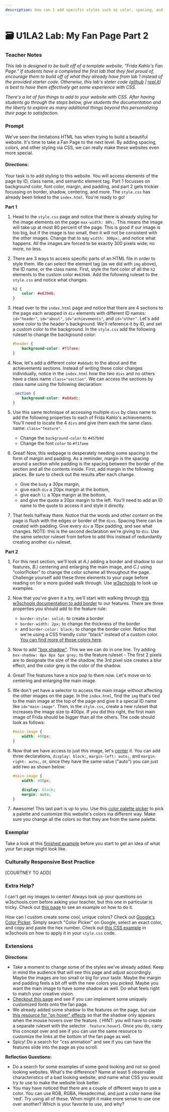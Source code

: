```yaml
---
description: How can I add specific styles such as color, spacing, and font to my web page?
---
```


# 🗃 U1LA2 Lab: My Fan Page Part 2

### Teacher Notes

_This lab is designed to be built off of a template website, "Frida Kahlo's Fan Page." If students have a completed the first lab that they feel proud of, encourage them to build off of what they already have from lab 1 instead of the provided starter code. Otherwise, this lab's stater code (_[_github_](https://github.com/nycdoe-cs4all/interactive-web/tree/main/unit-1-html-and-css-good-vs-bad-design/U1LAB2/U1LAB2-Starter) _|_ [_repl.it_](https://replit.com/@qrtnycs4all/U1LA2-Lab-My-Fan-Page-Part-2)_) is best to have them effectively get some experience with CSS._

_There's a lot of fun things to add to your website with CSS. After having students go through the steps below, give students the documentation and the liberty to explore as many additional things beyond this personalizing their page to satisfaction._

### Prompt

We've seen the limitations HTML has when trying to build a beautiful website. It's time to take a Fan Page to the next level. By adding spacing, colors, and other styling via CSS, we can really make these websites even more special.

#### Directions:

Your task is to add styling to this website. You will access elements of the page by ID, class name, and semantic element tag. Part 1 focusses on background color, font color, margin, and padding, and part 2 gets trickier focussing on border, shadow, centering, and more. The `style.css` has already been linked to the `index.html`. You're ready to go!

**Part 1**

1. Head to the `style.css` page and notice that there is already styling for the image elements on the page `max-width: 80%;`. This means the image will take up at most 80 percent of the page. This is good if our image is too big, but if the image is too small, then it will not be consistent with the other images. Change that to say `width: 300px;`, and notice what happens. All the images are forced to be exactly 300 pixels wide; no more, no less.
2.  There are 3 ways to access specific parts of an HTML file in order to style them. We can select the element tag (as we did with `img` above), the ID name, or the class name. First, style the font color of all the `h2` elements to the custom color `#e63946`. Add the following ruleset to the `style.css` and notice what changes.

    ```css
    h2 {
        color: #e63946;
    }
    ```
3.  Head over to the `index.html` page and notice that there are 4 sections to the page each wrapped in `div` elements with different ID names: `id="header"`, `id="about"`, `id="achievements"`, and `id="other"`. Let's add some color to the header's background. We'll reference it by ID, and set a custom color to the background. In the `style.css` add the following ruleset to change the background color:

    ```css
    #header {
        background-color: #f1faee;
    }
    ```
4.  Now, let's add a different color `#a8dadc` to the about and the achievements sections. Instead of writing these color changes individually, notice in the `index.html` how the two `divs` and no others have a class name `class="section"`. We can access the sections by class name using the following declaration:

    ```css
    .section {
        background-color: #a8dadc;
    }
    ```
5. Use this same technique of accessing multiple `divs` by class name to add the following properties to each of Frida Kahlo's achievements. You'll need to locate the 4 `divs` and give them each the same class name: `class="feature"`.
   * Change the `background-color` to `#457b9d`
   * Change the font `color` to `#f1faee`
6. Great! Now, this webpage is desperately needing some spacing in the form of margin and padding. As a reminder, margin is the spacing around a section while padding is the spacing between the border of the section and all the contents inside. First, add margin in the following places. Be sure to check out the results after each change.
   * Give the `body` a 30px margin,
   * give each `div` a 20px margin at the bottom,
   * give each `li` a 10px margin at the bottom,
   * and give the quote a 20px margin to the left. You'll need to add an ID name to the quote to access it and style it directly.
7. That feels halfway there. Notice that the words and other content on the page is flush with the edges or border of the `divs`. Spacing there can be created with padding. Give every `div` a 15px padding, and see what changes. NOTE: this is the second declaration we're giving to `div`. Use the same selector ruleset from before to add this instead of redundantly creating another `div` ruleset.

**Part 2**

1. For this next section, we'll look at _A.)_ adding a border and shadow to our features, _B.)_ centering and enlarging the main image, and _C.)_ using "colorPicker" to change the color scheme all throughout the page. Challenge yourself add these three elements to your page before reading on for a more guided walk through. Use [w3schools](https://www.w3schools.com/css) to look up examples.
2. Now that you've given it a try, we'll start with walking through [this w3schools documentation to add border](https://www.w3schools.com/css/css\_border.asp) to our features. There are three properties you should add to the feature rule:
   * `border-style: solid;` to create a border
   * `border-width: 2px;` to change the thickness of the border
   * and `border-color: black;` to change the border color. Notice that we're using a CSS friendly color "black" instead of a custom color. [You can find more of those colors here](https://www.w3schools.com/cssref/css\_colors.asp).
3. Now to add ["box shadow"](https://www.w3schools.com/css/css3\_shadows\_box.asp). This we we can do in one line. Try adding `box-shadow: 8px 8px 5px grey;` to the feature ruleset - The first 2 pixels are to designate the size of the shadow, the 3rd pixel size creates a blur effect, and the color grey is the color of the shadow.
4. Great! The features have a nice pop to them now. Let's move on to centering and enlarging the main image.
5.  We don't yet have a selector to access the main image without affecting the other images on the page. In the `index.html`, find the `img` that's tied to the main image at the top of the page and give it a special ID name like `id="main-image"`. Then, in the `style.css`, create a new ruleset that increases the image size to 400px. If you did this right, the first main image of Frida should be bigger than all the others. The code should look as follows:

    ```css
    #main-image {
        width: 400px;
    }
    ```
6.  Now that we have access to just this image, let's [center](https://www.w3schools.com/howto/howto\_css\_image\_center.asp) it. You can add three declarations, `display: block;`, `margin-left: auto;`, and `margin-right: auto;`, or, since they have the same value ("auto") you can just add two as shown below:

    ```css
    #main-image {
        width: 400px;

        display: block;
        margin: auto;
    }
    ```
7. Awesome! This last part is up to you. Use this [color palette picker](https://coolors.co/palettes/trending) to pick a palette and customize this website's colors ina different way. Make sure you change all the colors so that they are from the same palette.

### Exemplar

Take a look at this [finished example](U1LAB2/U1LAB2-Exemplar/index.html) before you start to get an idea of what your fan page might look like.

### Culturally Responsive Best Practice

\[COURTNEY TO ADD]

### Extra Help?

I can't get my images to center! Always look up your questions on w3schools.com before asking your teacher, but this one in particular is tricky. Check out [this page](https://www.w3schools.com/howto/howto\_css\_image\_center.asp) to see an example on how to do it.

How can I custom create some cool, unique colors? Check out [Google's Color Picker](https://hexcolorspicker.com/google-color-picker/). Simply search "Color Picker" on Google, select an exact color, and copy and paste the hex number. Check out [this CSS example](https://www.w3schools.com/cssref/tryit.asp?filename=trycss\_text\_background) in w3schools on how to apply it in your `style.css` code.

### Extensions

**Directions**:

* Take a moment to change some of the styles we've already added. Keep in mind the audience that will see this page and adjust accordingly. Maybe the images are too small or big for your taste. Maybe the margin and padding feels a bit off with the new colors you picked. Maybe you want the main image to have some shadow as well. Do what feels right to match your creative vision.
* [Checkout this page](https://www.w3schools.com/css/css\_font\_google.asp) and see if you can implement some uniquely customized fonts onto the fan page.
* We already added some shadow to the features on the page, but use [this resource for "on hover" effects](https://www.w3schools.com/csSref/sel\_hover.asp) so that the shadow only appears when the mouse hovers over the feature. ( HINT: you will have to create a separate ruleset with the selector `.feature:hover`). Once you do, carry this concept over and see if you can use the same resource to customize the links at the bottom of the fan page as well.
* Spicy! Do a search for "css animation" and see if you can have the features slide into the page as you scroll.

**Reflection Questions:**

* Do a search for some examples of some good looking and not so good looking websites. What's the difference? Name at least 5 observable characteristics of a bad looking website, and name what CSS you would try to use to make the website look better.
* You may have noticed that there are a couple of different ways to use a color. You can use RGB, RGBA, Hexadecimal, and just a color name like 'red'. Try using all of these. When might it make more sense to use one over another? Which is your favorite to use, and why?

